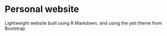 # Personal website
Lightweight website built using R Markdown, and using the yeti theme from Bootstrap
